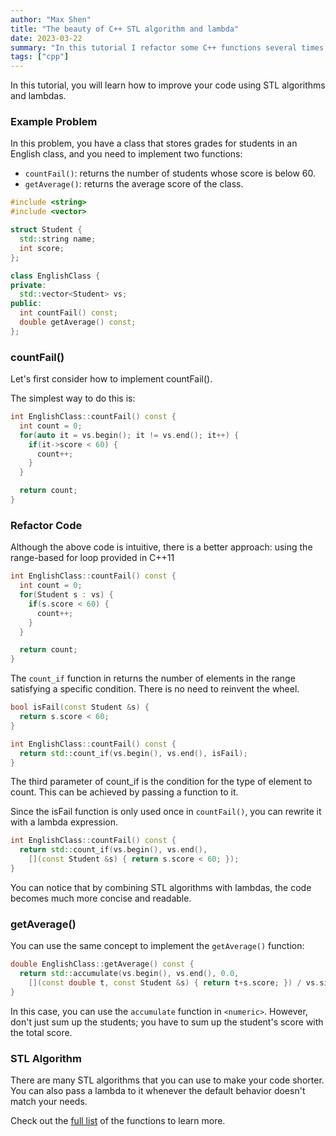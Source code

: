 ```yaml
---
author: "Max Shen"
title: "The beauty of C++ STL algorithm and lambda"
date: 2023-03-22
summary: "In this tutorial I refactor some C++ functions several times with STL algorithm and lambda to make them more concise and readable."
tags: ["cpp"]
---
```


In this tutorial, you will learn how to improve your code using STL algorithms and lambdas.

### Example Problem

In this problem, you have a class that stores grades for students in an English class, and you need to implement two functions:
- `countFail()`: returns the number of students whose score is below 60.
- `getAverage()`: returns the average score of the class.

```cpp
#include <string>
#include <vector>

struct Student {
  std::string name;
  int score;
};

class EnglishClass {
private:
  std::vector<Student> vs;
public:
  int countFail() const;
  double getAverage() const;
};
```

### countFail()

Let's first consider how to implement countFail().

The simplest way to do this is:
```cpp
int EnglishClass::countFail() const {
  int count = 0;
  for(auto it = vs.begin(); it != vs.end(); it++) {
    if(it->score < 60) {
      count++;
    }
  }

  return count;
}
```

### Refactor Code

Although the above code is intuitive, there is a better approach: using the range-based for loop provided in C++11

```cpp
int EnglishClass::countFail() const {
  int count = 0;
  for(Student s : vs) {
    if(s.score < 60) {
      count++;
    }
  }

  return count;
}
```

The `count_if` function in <algorithm> returns the number of elements in the range satisfying a specific condition. There is no need to reinvent the wheel.

```cpp
bool isFail(const Student &s) {
  return s.score < 60;
}

int EnglishClass::countFail() const {
  return std::count_if(vs.begin(), vs.end(), isFail);
}
```

The third parameter of count_if is the condition for the type of element to count. This can be achieved by passing a function to it.

Since the isFail function is only used once in `countFail()`, you can rewrite it with a lambda expression.

```cpp
int EnglishClass::countFail() const {
  return std::count_if(vs.begin(), vs.end(),
    [](const Student &s) { return s.score < 60; });
}
```

You can notice that by combining STL algorithms with lambdas, the code becomes much more concise and readable.

### getAverage()

You can use the same concept to implement the `getAverage()` function:

```cpp
double EnglishClass::getAverage() const {
  return std::accumulate(vs.begin(), vs.end(), 0.0,
    [](const double t, const Student &s) { return t+s.score; }) / vs.size();
}
```

In this case, you can use the `accumulate` function in `<numeric>`. However, don't just sum up the students; you have to sum up the student's score with the total score.

### STL Algorithm

There are many STL algorithms that you can use to make your code shorter. You can also pass a lambda to it whenever the default behavior doesn't match your needs.

Check out the [full list](https://cplusplus.com/reference/algorithm/) of the functions to learn more.
